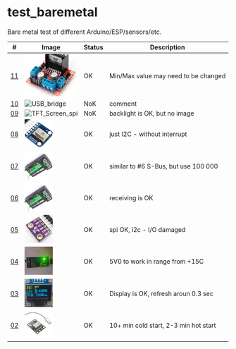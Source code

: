 # test_baremetal
Bare metal test of different Arduino/ESP/sensors/etc. 

| # | Image | Status | Description |
| --- | --- | --- | --- |
|[11](https://github.com/ayaromenok/test_baremetal/issues/11) | ![L298M/DC](https://github.com/ayaromenok/test_baremetal/blob/master/11__L298Pwm/png/11.png) | OK | Min/Max value may need to be changed |\n
|[10](https://github.com/ayaromenok/test_baremetal/issues/10) | ![USB_bridge](https://github.com/ayaromenok/test_baremetal/blob/master/10__USB_bridge/png/10.png) | NoK | comment |\n
|[09](https://github.com/ayaromenok/test_baremetal/issues/09) | ![TFT_Screen_spi](https://github.com/ayaromenok/test_baremetal/blob/master/09__TFT_Screen_spi/png/09.png) | NoK | backlight is OK, but no image |\n
|[08](https://github.com/ayaromenok/test_baremetal/issues/08) | ![AMG883x_termal_sensor](https://github.com/ayaromenok/test_baremetal/blob/master/08__AMG883x_termal_sensor/png/08.png) | OK | just I2C - without interrupt |\n
|[07](https://github.com/ayaromenok/test_baremetal/issues/07) | ![iBus_Receiver](https://github.com/ayaromenok/test_baremetal/blob/master/07__iBus_Receiver/png/07.png) | OK | similar to #6 S-Bus, but use 100 000 |\n
|[06](https://github.com/ayaromenok/test_baremetal/issues/06) | ![SBUS_Reciever](https://github.com/ayaromenok/test_baremetal/blob/master/06__SBUS_Reciever/png/06.png) | OK | receiving is OK |\n
|[05](https://github.com/ayaromenok/test_baremetal/issues/05) | ![i2c_spi_bmp280](https://github.com/ayaromenok/test_baremetal/blob/master/05__i2c_spi_bmp280/png/05.png) | OK | spi OK, i2c - I/O damaged |\n
|[04](https://github.com/ayaromenok/test_baremetal/issues/04) | ![temperature_trigger](https://github.com/ayaromenok/test_baremetal/blob/master/04__temperature_trigger/png/04.png) | OK | 5V0 to work in range from +15C |\n
|[03](https://github.com/ayaromenok/test_baremetal/issues/03) | ![i2c_display_ssd1306](https://github.com/ayaromenok/test_baremetal/blob/master/03__i2c_display_ssd1306/png/03.png) | OK | Display is OK, refresh aroun 0.3 sec|\n
|[02](https://github.com/ayaromenok/test_baremetal/issues/02) | ![serial_GPS](https://github.com/ayaromenok/test_baremetal/blob/master/02__serial_GPS/png/02.png) | OK | 10+ min cold start, 2-3 min hot start |\n|[11](https://github.com/ayaromenok/test_baremetal/issues/11) | ![L298Pwm](https://github.com/ayaromenok/test_baremetal/blob/master/11__L298Pwm/png/11.png) | NoK | comment |\n
